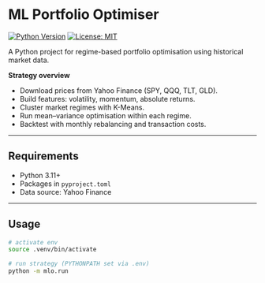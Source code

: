 # ML Portfolio Optimiser

[![Python Version](https://img.shields.io/badge/python-3.11+-blue.svg)](https://www.python.org/downloads/release/python-3110/)
[![License: MIT](https://img.shields.io/badge/License-MIT-yellow.svg)](LICENSE)

A Python project for regime-based portfolio optimisation using historical market data.

**Strategy overview**
- Download prices from Yahoo Finance (SPY, QQQ, TLT, GLD).
- Build features: volatility, momentum, absolute returns.
- Cluster market regimes with K-Means.
- Run mean–variance optimisation within each regime.
- Backtest with monthly rebalancing and transaction costs.

---

## Requirements
- Python 3.11+
- Packages in `pyproject.toml`
- Data source: Yahoo Finance

---

## Usage

```bash
# activate env
source .venv/bin/activate

# run strategy (PYTHONPATH set via .env)
python -m mlo.run

